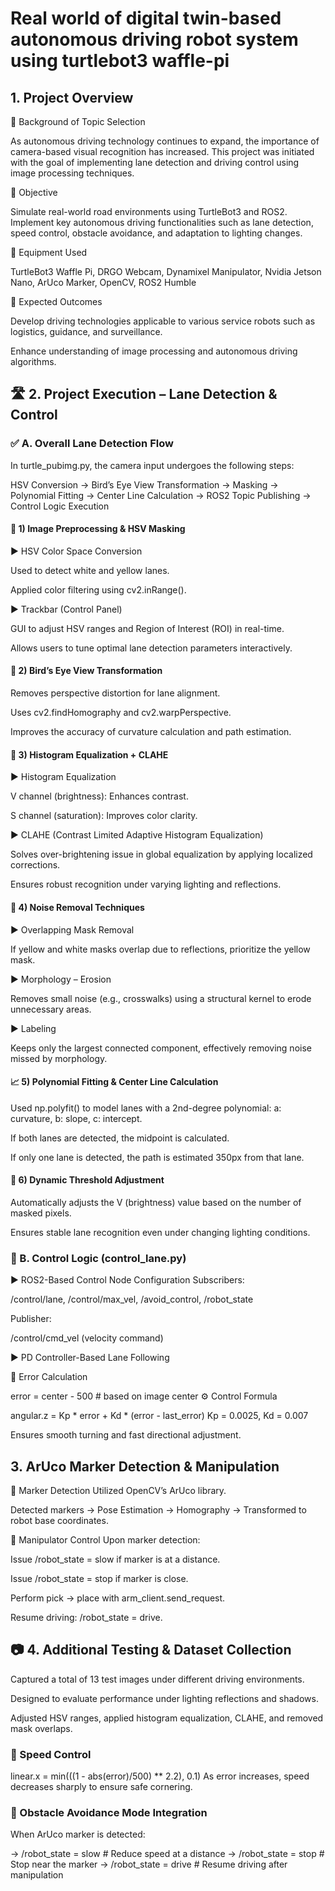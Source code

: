 # Real world of digital twin-based autonomous driving robot system using turtlebot3 waffle-pi

## 1. Project Overview

🔹 Background of Topic Selection

As autonomous driving technology continues to expand, the importance of camera-based visual recognition has increased.
This project was initiated with the goal of implementing lane detection and driving control using image processing techniques.

🔹 Objective

Simulate real-world road environments using TurtleBot3 and ROS2.
Implement key autonomous driving functionalities such as lane detection, speed control, obstacle avoidance, and adaptation to lighting changes.

🔹 Equipment Used

TurtleBot3 Waffle Pi, DRGO Webcam, Dynamixel Manipulator, Nvidia Jetson Nano, ArUco Marker, OpenCV, ROS2 Humble

🔹 Expected Outcomes

Develop driving technologies applicable to various service robots such as logistics, guidance, and surveillance.

Enhance understanding of image processing and autonomous driving algorithms.


## 🛣️ 2. Project Execution – Lane Detection & Control
### ✅ A. Overall Lane Detection Flow
In turtle_pubimg.py, the camera input undergoes the following steps:

HSV Conversion → Bird’s Eye View Transformation → Masking → Polynomial Fitting → Center Line Calculation → ROS2 Topic Publishing → Control Logic Execution
#### 🧪 1) Image Preprocessing & HSV Masking
▶ HSV Color Space Conversion

Used to detect white and yellow lanes.

Applied color filtering using cv2.inRange().

▶ Trackbar (Control Panel)

GUI to adjust HSV ranges and Region of Interest (ROI) in real-time.

Allows users to tune optimal lane detection parameters interactively.

#### 🧭 2) Bird’s Eye View Transformation
Removes perspective distortion for lane alignment.

Uses cv2.findHomography and cv2.warpPerspective.

Improves the accuracy of curvature calculation and path estimation.

#### 🌟 3) Histogram Equalization + CLAHE
▶ Histogram Equalization

V channel (brightness): Enhances contrast.

S channel (saturation): Improves color clarity.

▶ CLAHE (Contrast Limited Adaptive Histogram Equalization)

Solves over-brightening issue in global equalization by applying localized corrections.

Ensures robust recognition under varying lighting and reflections.

#### 🧼 4) Noise Removal Techniques
▶ Overlapping Mask Removal

If yellow and white masks overlap due to reflections, prioritize the yellow mask.

▶ Morphology – Erosion

Removes small noise (e.g., crosswalks) using a structural kernel to erode unnecessary areas.

▶ Labeling

Keeps only the largest connected component, effectively removing noise missed by morphology.

#### 📈 5) Polynomial Fitting & Center Line Calculation
Used np.polyfit() to model lanes with a 2nd-degree polynomial:
a: curvature, b: slope, c: intercept.

If both lanes are detected, the midpoint is calculated.

If only one lane is detected, the path is estimated 350px from that lane.

#### 🧠 6) Dynamic Threshold Adjustment
Automatically adjusts the V (brightness) value based on the number of masked pixels.

Ensures stable lane recognition even under changing lighting conditions.

### 🤖 B. Control Logic (control_lane.py)
▶ ROS2-Based Control Node Configuration
Subscribers:

/control/lane, /control/max_vel, /avoid_control, /robot_state

Publisher:

/control/cmd_vel (velocity command)

▶ PD Controller-Based Lane Following

📐 Error Calculation

error = center - 500  # based on image center
⚙️ Control Formula

angular.z = Kp * error + Kd * (error - last_error)
Kp = 0.0025, Kd = 0.007

Ensures smooth turning and fast directional adjustment.

## 3. ArUco Marker Detection & Manipulation
🔹 Marker Detection
Utilized OpenCV’s ArUco library.

Detected markers → Pose Estimation → Homography → Transformed to robot base coordinates.

🔹 Manipulator Control
Upon marker detection:

Issue /robot_state = slow if marker is at a distance.

Issue /robot_state = stop if marker is close.

Perform pick → place with arm_client.send_request.

Resume driving: /robot_state = drive.

## 📷 4. Additional Testing & Dataset Collection
Captured a total of 13 test images under different driving environments.

Designed to evaluate performance under lighting reflections and shadows.

Adjusted HSV ranges, applied histogram equalization, CLAHE, and removed mask overlaps.

### 🚗 Speed Control
linear.x = min(((1 - abs(error)/500) ** 2.2), 0.1)
As error increases, speed decreases sharply to ensure safe cornering.

### 🔄 Obstacle Avoidance Mode Integration
When ArUco marker is detected:

→ /robot_state = slow      # Reduce speed at a distance
→ /robot_state = stop      # Stop near the marker
→ /robot_state = drive     # Resume driving after manipulation
